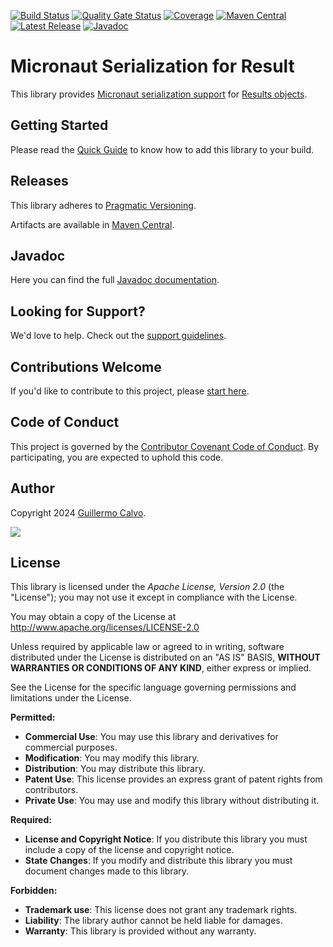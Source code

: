 
[![Build Status][BADGE_BUILD_STATUS]][BUILD_STATUS]
[![Quality Gate Status][BADGE_QUALITY_GATE]][QUALITY_GATE]
[![Coverage][BADGE_CODE_COVERAGE]][CODE_COVERAGE]
[![Maven Central][BADGE_ARTIFACTS]][ARTIFACTS]
[![Latest Release][BADGE_LATEST_RELEASE]][LATEST_RELEASE]
[![Javadoc][BADGE_JAVADOC]][JAVADOC]

# Micronaut Serialization for Result

This library provides [Micronaut serialization support][MICRONAUT_SERDE] for [Results objects][RESULT].


## Getting Started

Please read the [Quick Guide][QUICK_GUIDE] to know how to add this library to your build.


## Releases

This library adheres to [Pragmatic Versioning][PRAGVER].

Artifacts are available in [Maven Central][ARTIFACTS].


## Javadoc

Here you can find the full [Javadoc documentation][JAVADOC].


## Looking for Support?

We'd love to help. Check out the [support guidelines][SUPPORT].


## Contributions Welcome

If you'd like to contribute to this project, please [start here][CONTRIBUTING].


## Code of Conduct

This project is governed by the [Contributor Covenant Code of Conduct][CODE_OF_CONDUCT].
By participating, you are expected to uphold this code.


## Author

Copyright 2024 [Guillermo Calvo][AUTHOR].

[![][GUILLERMO_IMAGE]][GUILLERMO]


## License

This library is licensed under the *Apache License, Version 2.0* (the "License");
you may not use it except in compliance with the License.

You may obtain a copy of the License at <http://www.apache.org/licenses/LICENSE-2.0>

Unless required by applicable law or agreed to in writing, software distributed under the License
is distributed on an "AS IS" BASIS, **WITHOUT WARRANTIES OR CONDITIONS OF ANY KIND**, either express or implied.

See the License for the specific language governing permissions and limitations under the License.


**Permitted:**

- **Commercial Use**: You may use this library and derivatives for commercial purposes.
- **Modification**: You may modify this library.
- **Distribution**: You may distribute this library.
- **Patent Use**: This license provides an express grant of patent rights from contributors.
- **Private Use**: You may use and modify this library without distributing it.

**Required:**

- **License and Copyright Notice**: If you distribute this library you must include a copy of the license and copyright
  notice.
- **State Changes**: If you modify and distribute this library you must document changes made to this library.

**Forbidden:**

- **Trademark use**: This license does not grant any trademark rights.
- **Liability**: The library author cannot be held liable for damages.
- **Warranty**: This library is provided without any warranty.


[ARTIFACTS]:                    https://search.maven.org/artifact/com.leakyabstractions/result-micronaut-serde/
[AUTHOR]:                       https://github.com/guillermocalvo/
[BADGE_ARTIFACTS]:              https://img.shields.io/endpoint?url=https://dev.leakyabstractions.com/result-micronaut-serde/badge.json&logo=java&label=maven-central&labelColor=555
[BADGE_BUILD_STATUS]:           https://github.com/leakyabstractions/result-micronaut-serde/workflows/Build/badge.svg
[BADGE_CODE_COVERAGE]:          https://sonarcloud.io/api/project_badges/measure?project=LeakyAbstractions_result-micronaut-serde&metric=coverage
[BADGE_JAVADOC]:                https://img.shields.io/endpoint?url=https://dev.leakyabstractions.com/result-micronaut-serde/badge.json&label=javadoc&color=blue
[BADGE_LATEST_RELEASE]:         https://img.shields.io/github/release/leakyabstractions/result-micronaut-serde.svg?logo=github
[BADGE_QUALITY_GATE]:           https://sonarcloud.io/api/project_badges/measure?project=LeakyAbstractions_result-micronaut-serde&metric=alert_status
[BUILD_STATUS]:                 https://github.com/LeakyAbstractions/result-micronaut-serde/actions?query=workflow%3ABuild
[CODE_COVERAGE]:                https://sonarcloud.io/component_measures?id=LeakyAbstractions_result-micronaut-serde&metric=coverage&view=list
[CODE_OF_CONDUCT]:              https://github.com/LeakyAbstractions/.github/blob/main/CODE_OF_CONDUCT.md
[CONTRIBUTING]:                 https://github.com/LeakyAbstractions/.github/blob/main/CONTRIBUTING.md
[GUILLERMO]:                    https://guillermo.dev/
[GUILLERMO_IMAGE]:              https://guillermo.dev/assets/images/thumb.png
[MICRONAUT_SERDE]:              https://micronaut-projects.github.io/micronaut-serialization/latest/guide/
[JAVADOC]:                      https://javadoc.io/doc/com.leakyabstractions/result-micronaut-serde/
[LATEST_RELEASE]:               https://github.com/leakyabstractions/result-micronaut-serde/releases/latest/
[PRAGVER]:                      https://pragver.github.io/
[QUALITY_GATE]:                 https://sonarcloud.io/dashboard?id=LeakyAbstractions_result-micronaut-serde
[QUICK_GUIDE]:                  https://dev.leakyabstractions.com/result-micronaut-serde/
[RESULT]:                       https://dev.leakyabstractions.com/result/
[SUPPORT]:                      https://github.com/LeakyAbstractions/.github/blob/main/SUPPORT.md
